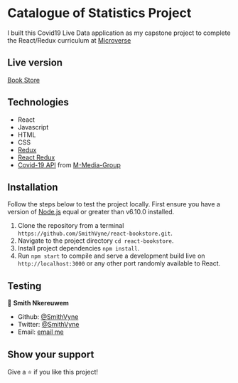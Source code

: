 # Catalogue of Statistics Project
  I built this Covid19 Live Data application as my capstone project to complete the React/Redux curriculum at [Microverse](https://microverse.org) 

## Live version
[Book Store](https://vynebooks.herokuapp.com/)

## Technologies
  - React
  - Javascript
  - HTML
  - CSS
  - [Redux](https://redux.js.org/)
  - [React Redux](https://react-redux.js.org/)
  - [Covid-19 API](https://github.com/M-Media-Group/Covid-19-API) from [M-Media-Group](https://mmediagroup.fr/covid-19)

## Installation
Follow the steps below to test the project locally. First ensure you have a version of [Node.js](http://nodejs.org/) equal or greater than v6.10.0 installed.

1. Clone the repository from a terminal `https://github.com/SmithVyne/react-bookstore.git`.
2. Navigate to the project directory `cd react-bookstore`.
3. Install project dependencies `npm install`.
4. Run `npm start` to compile  and serve a development build live on `http://localhost:3000` 
or any other port randomly available to React.

## Testing


👤 **Smith Nkereuwem**

- Github: [@SmithVyne](https://github.com/SmithVyne)
- Twitter: [@SmithVyne](https://twitter.com/SmithVyne)
- Email: [email me](mailto:smithnkereuwem2@gmail.com)

## Show your support

Give a ⭐️ if you like this project!
